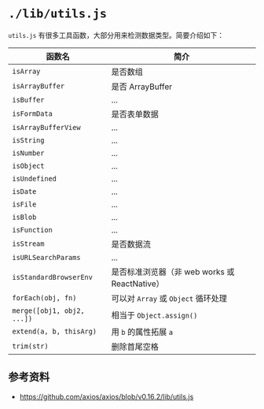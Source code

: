 # `./lib/utils.js`

`utils.js` 有很多工具函数，大部分用来检测数据类型。简要介绍如下：

| 函数名 | 简介 |
| --- | --- |
| `isArray` | 是否数组 |
| `isArrayBuffer` | 是否 ArrayBuffer |
| `isBuffer` | ... |
| `isFormData` | 是否表单数据 |
| `isArrayBufferView` | ... |
| `isString` | ... |
| `isNumber` | ... |
| `isObject` | ... |
| `isUndefined` | ... |
| `isDate` | ... |
| `isFile` | ... |
| `isBlob` | ... |
| `isFunction` | ... |
| `isStream` | 是否数据流 |
| `isURLSearchParams` | ... |
| `isStandardBrowserEnv` | 是否标准浏览器（非 web works 或 ReactNative） |
| `forEach(obj, fn)` | 可以对 `Array` 或 `Object` 循环处理 |
| `merge([obj1, obj2, ...])` | 相当于 `Object.assign()` |
| `extend(a, b, thisArg)` | 用 `b` 的属性拓展 `a` |
| `trim(str)` | 删除首尾空格 |

## 参考资料

- https://github.com/axios/axios/blob/v0.16.2/lib/utils.js
